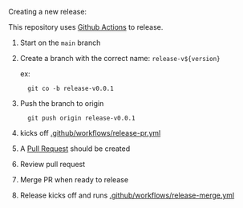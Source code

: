 
Creating a new release:

This repository uses [Github Actions](https://docs.github.com/en/actions) to release.

1. Start on the `main` branch
1. Create a branch with the correct name: `release-v${version}`

    ex:
    ```
      git co -b release-v0.0.1
    ```

1. Push the branch to origin

    ```
      git push origin release-v0.0.1
    ```

1. kicks off [.github/workflows/release-pr.yml](/.github/workflows/release-pr.yml)
1. A [Pull Request](https://docs.github.com/en/github/collaborating-with-issues-and-pull-requests/about-pull-requests) should be created
1. Review pull request
1. Merge PR when ready to release
1. Release kicks off and runs [.github/workflows/release-merge.yml](/.github/workflows/release-merge.yml)
